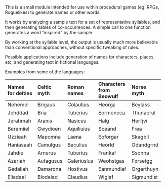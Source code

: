 This is a small module intended for use within procedural games (eg. RPGs, Roguelikes) to generate names or other words.



It works by analyzing a sample text for a set of representative syllables, and then generating tables of co-occurrences. A simple call to one function generates a word "inspired" by the sample.

By working at the syllable level, the output is usually much more believable than conventional approaches, without specific tweaking of rules.

Possible applications include generation of names for characters, places, etc; and generating text in fictional languages.



Examples from some of the languages:

| **Names for deities** | **Celtic myth** | **Roman names** | **Characters from Beowulf** | **Norse myth** |
|:----------------------|:----------------|:----------------|:----------------------------|:---------------|
| Nehemel | Brigaus | Colautius | Heorga | Beylass |
| Jehddad | Bria | Tuberius | Eormeneca | Thunaerul |
| Jerahmah | Aranis | Nasicus | Halg | Herfjvi |
| Beremiiel | Gwydioen | Aquiliuius | Sceand | Frea |
| Uzzieah | Mapomna | Laena | Eoforgar | Skegbil |
| Haniasaah | Camulgus | Baculius | Heorld | Odandgrnd |
| Jahdie | Arnerus | Tuberius | Frankaf | Ssonna |
| Azariah | Aufagusus | Galeriuslus | Weohstgas | Forsetgg |
| Gedaliah | Damarona | Hostivus | Eanmundlaf | Orgerthuyn |
| Eliadael | Blodelad | Claudius | Wiglaf | Sigmundist |